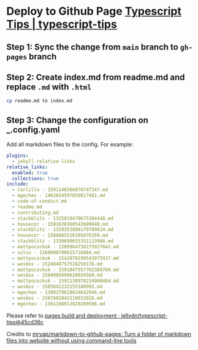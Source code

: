 # Deploy to Github Page [Typescript Tips | typescript-tips](https://jellydn.github.io/typescript-tips/)

## Step 1: Sync the change from `main` branch to `gh-pages` branch

## Step 2: Create index.md from readme.md and replace `.md` with `.html`

```sh
cp readme.md to index.md
```

## Step 3: Change the configuration on \_.config.yaml

Add all markdown files to the config. For example:

```yaml
plugins:
  - jekyll-relative-links
relative_links:
  enabled: true
  collections: true
include:
  - Carlillo - 1591148366070747347.md
  - mgechev - 1462654597059817481.md
  - code-of-conduct.md
  - readme.md
  - contributing.md
  - stackblitz - 1325818478675304448.md
  - housecor - 1581638360543600640.md
  - stackblitz - 1328353096179789824.md
  - housecor - 1586865516395876359.md
  - stackblitz - 1330890655351123968.md
  - mattpocockuk - 1509964736275927042.md
  - sulco - 1160890708615716864.md
  - mattpocockuk - 1542079199543975937.md
  - wesbos - 1524040757518258176.md
  - mattpocockuk - 1591047557702389760.md
  - wesbos - 1584905090628034560.md
  - mattpocockuk - 1592130978234900484.md
  - wesbos - 1585641232155348992.md
  - mgechev - 1309379618034642946.md
  - wesbos - 1587082842110033926.md
  - mgechev - 1361186013029269506.md
```

Please refer to [pages build and deployment · jellydn/typescript-tips@45cd36c](https://github.com/jellydn/typescript-tips/actions/runs/3497633573)

Credits to [mryap/markdown-to-github-pages: Turn a folder of markdown files into website without using command-line tools](https://github.com/mryap/markdown-to-github-pages)
